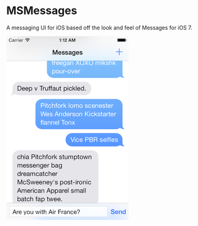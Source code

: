 MSMessages
============================

A messaging UI for iOS based off the look and feel of Messages for iOS 7.

![Example](Example.png)
